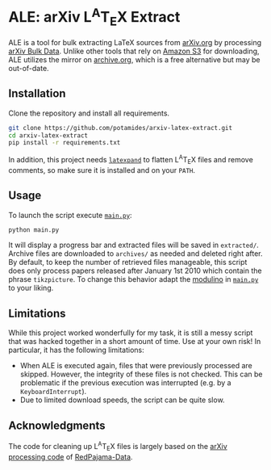 # ALE: arXiv L<sup>A</sup>T<sub>E</sub>X Extract
ALE is a tool for bulk extracting LaTeX sources from
[arXiv.org](https://arxiv.org) by processing [arXiv Bulk
Data](https://info.arxiv.org/help/bulk_data_s3.html). Unlike other tools that
rely on [Amazon S3](https://aws.amazon.com/s3) for downloading, ALE utilizes
the mirror on [archive.org](https://archive.org/details/arxiv-bulk), which is a
free alternative but may be out-of-date.

## Installation
Clone the repository and install all requirements.
```sh
git clone https://github.com/potamides/arxiv-latex-extract.git
cd arxiv-latex-extract
pip install -r requirements.txt
```
In addition, this project needs
[`latexpand`](https://gitlab.com/latexpand/latexpand) to flatten
L<sup>A</sup>T<sub>E</sub>X files and remove comments, so make sure it is
installed and on your `PATH`.

## Usage
To launch the script execute [`main.py`](./main.py):
```sh
python main.py
```
It will display a progress bar and extracted files will be saved in
`extracted/`. Archive files are downloaded to `archives/` as needed and deleted
right after. By default, to keep the number of retrieved files manageable, this
script does only process papers released after January 1st 2010 which contain
the phrase `tikzpicture`. To change this behavior adapt the
[modulino](https://rosettacode.org/wiki/Modulinos) in [`main.py`](./main.py) to
your liking.

## Limitations
While this project worked wonderfully for my task, it is still a messy script
that was hacked together in a short amount of time. Use at your own risk! In
particular, it has the following limitations:

* When ALE is executed again, files that were previously processed are skipped.
  However, the integrity of these files is not checked. This can be problematic
  if the previous execution was interrupted (e.g. by a `KeyboardInterrupt`).
* Due to limited download speeds, the script can be quite slow.

## Acknowledgments
The code for cleaning up L<sup>A</sup>T<sub>E</sub>X files is largely based on
the [arXiv processing
code](https://github.com/togethercomputer/RedPajama-Data/tree/main/data_prep/arxiv)
of [RedPajama-Data](https://github.com/togethercomputer/RedPajama-Data).

